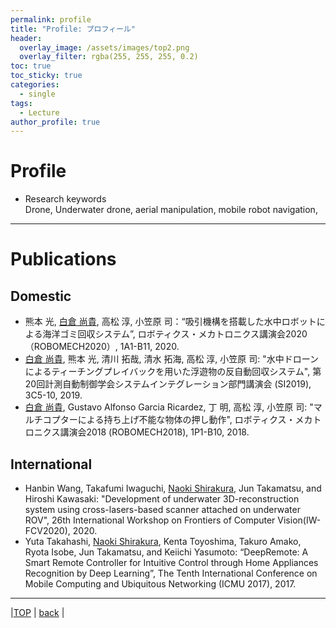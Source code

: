 ```yaml
---
permalink: profile
title: "Profile: プロフィール"
header:
  overlay_image: /assets/images/top2.png
  overlay_filter: rgba(255, 255, 255, 0.2)
toc: true
toc_sticky: true
categories:
  - single
tags:
  - Lecture
author_profile: true
---
```

# Profile
* Research keywords  
  Drone, Underwater drone, aerial manipulation, mobile robot navigation, 
---

# Publications  
## Domestic
* 熊本 光, <ins>白倉 尚貴</ins>, 高松 淳, 小笠原 司：“吸引機構を搭載した水中ロボットによる海洋ゴミ回収システム”, ロボティクス・メカトロニクス講演会2020（ROBOMECH2020）, 1A1-B11, 2020.
* <ins>白倉 尚貴</ins>, 熊本 光, 清川 拓哉, 清水 拓海, 高松 淳, 小笠原 司: "水中ドローンによるティーチングプレイバックを用いた浮遊物の反自動回収システム", 第20回計測自動制御学会システムインテグレーション部門講演会 (SI2019), 3C5-10, 2019.
* <ins>白倉 尚貴</ins>, Gustavo Alfonso Garcia Ricardez, 丁 明, 高松 淳, 小笠原 司: "マルチコプターによる持ち上げ不能な物体の押し動作", ロボティクス・メカトロニクス講演会2018 (ROBOMECH2018), 1P1-B10, 2018.

## International
<!--* <ins>Naoki Shirakura</ins>, Takuya Kiyokawa, Hikaru Kumamoto, Jun Takamatsu, and Tsukasa Ogasawara: "Semi-automatic Collection of Marine Debris by Collaborating UAV and UUV", Proceedings of the 2020 IEEE International Conference on Robotic Computing (IRC 2020), pp. 412-413, 2020. [[bib]](shirakura_UUV_IRC2020.bib)
* <ins>Naoki Shirakura</ins>, Gustavo Alfonso Garcia Ricardez, Jun Takamatsu and Tsukasa Ogasawara: "Design of the Reusable Controller for Pushing Unliftable Objects Using a Multicopter", Proceedings of the 2020 IEEE International Conference on Robotic Computing (IRC 2020), pp. 121-126, 2020. [[bib]](shirakura_UAV_IRC2020.bib)-->
* Hanbin Wang, Takafumi Iwaguchi, <ins>Naoki Shirakura</ins>, Jun Takamatsu, and Hiroshi Kawasaki: "Development of underwater 3D-reconstruction system using cross-lasers-based scanner attached on underwater ROV", 26th International Workshop on Frontiers of Computer Vision(IW-FCV2020), 2020.
* Yuta Takahashi, <ins>Naoki Shirakura</ins>, Kenta Toyoshima, Takuro Amako, Ryota Isobe, Jun Takamatsu, and Keiichi Yasumoto: “DeepRemote: A Smart Remote Controller for Intuitive Control through Home Appliances Recognition by Deep Learning”, The Tenth International Conference on Mobile Computing and Ubiquitous Networking (ICMU 2017), 2017.

---

|[TOP](/) | <a href="javascript:history.back()">back</a> |
